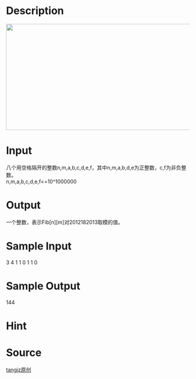 
# Description

<div class="content"><p><img height="290" width="781" alt="" src="source/bzoj/3286/img/aHR0cHM6Ly9seWRzeS5jb20vSnVkZ2VPbmxpbmUvdXBsb2FkLzIwMTMwOC9hYmMuanBn.jpg"/></p></div>

# Input

<div class="content"><div>八个用空格隔开的整数n,m,a,b,c,d,e,f，其中n,m,a,b,d,e为正整数，c,f为非负整数。</div>
<div>n,m,a,b,c,d,e,f&lt;=10^1000000</div>
<p></p></div>

# Output

<div class="content"><p>一个整数，表示Fib[n][m]对2012182013取模的值。</p></div>

# Sample Input

<div class="content"><span class="sampledata">3 4 1 1 0 1 1 0</span></div>

# Sample Output

<div class="content"><span class="sampledata">144<br/>
</span></div>

# Hint

<div class="content"><p></p></div>

# Source

<div class="content"><p><a href="problemset.php?search=tangjz原创">tangjz原创</a></p></div>

